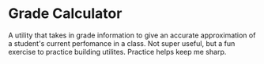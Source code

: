 # Grade Calculator

A utility that takes in grade information to give an accurate approximation of a student's current perfomance in a class.
Not super useful, but a fun exercise to practice building utilites. Practice helps keep me sharp.
